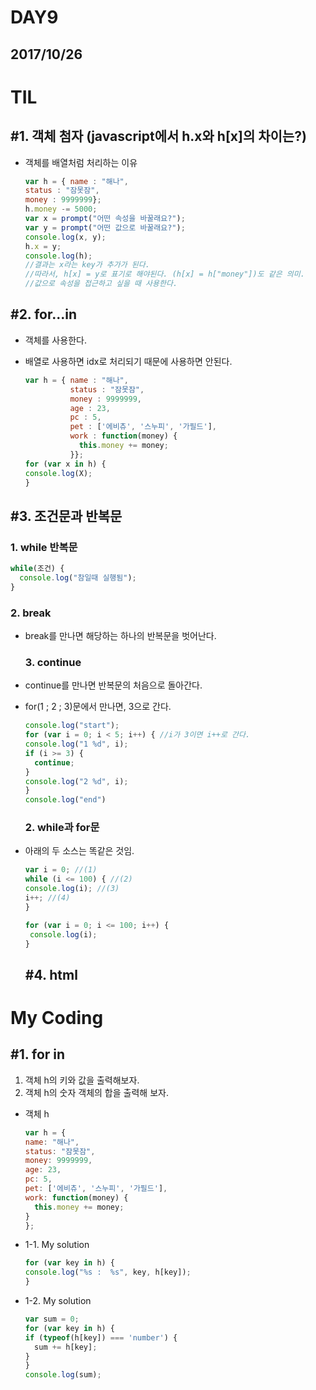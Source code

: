 # DAY9

## 2017/10/26

# TIL

## #1\. 객체 첨자 (javascript에서 h.x와 h[x]의 차이는?)

- 객체를 배열처럼 처리하는 이유

  ```javascript
  var h = { name : "해나",
  status : "잠못잠",
  money : 9999999};
  h.money -= 5000;
  var x = prompt("어떤 속성을 바꿀래요?");
  var y = prompt("어떤 값으로 바꿀래요?");
  console.log(x, y);
  h.x = y;
  console.log(h);
  //결과는 x라는 key가 추가가 된다.
  //따라서, h[x] = y로 표기로 해야된다. (h[x] = h["money"])도 같은 의미.
  //값으로 속성을 접근하고 싶을 때 사용한다.
  ```

## #2\. for...in

- 객체를 사용한다.
- 배열로 사용하면 idx로 처리되기 때문에 사용하면 안된다.

  ```javascript
  var h = { name : "해나",
            status : "잠못잠",
            money : 9999999,
            age : 23,
            pc : 5,
            pet : ['에비츄', '스누피', '가필드'],
            work : function(money) {
              this.money += money;
            }};
  for (var x in h) {
  console.log(X);
  }
  ```

## #3\. 조건문과 반복문

### 1\. while 반복문

```javascript
while(조건) {
  console.log("참일때 실행됨");
}
```

### 2\. break

- break를 만나면 해당하는 하나의 반복문을 벗어난다.

  ### 3\. continue

- continue를 만나면 반복문의 처음으로 돌아간다.

- for(1 ; 2 ; 3)문에서 만나면, 3으로 간다.

  ```javascript
  console.log("start");
  for (var i = 0; i < 5; i++) { //i가 3이면 i++로 간다.
  console.log("1 %d", i);
  if (i >= 3) {
    continue;
  }
  console.log("2 %d", i);
  }
  console.log("end")
  ```

  ### 2\. while과 for문

- 아래의 두 소스는 똑같은 것임.
  ```javascript
  var i = 0; //(1)
  while (i <= 100) { //(2)
  console.log(i); //(3)
  i++; //(4)
  }
  ```
  ```javascript
  for (var i = 0; i <= 100; i++) {
   console.log(i);
  }
  ```

  ## #4\. html

# My Coding

## #1\. for in

1. 객체 h의 키와 값을 출력해보자.
2. 객체 h의 숫자 객체의 합을 출력해 보자.

- 객체 h

  ```javascript
  var h = {
  name: "해나",
  status: "잠못잠",
  money: 9999999,
  age: 23,
  pc: 5,
  pet: ['에비츄', '스누피', '가필드'],
  work: function(money) {
    this.money += money;
  }
  };
  ```

- 1-1\. My solution

  ```javascript
  for (var key in h) {
  console.log("%s :  %s", key, h[key]);
  }
  ```

- 1-2\. My solution

  ```javascript
  var sum = 0;
  for (var key in h) {
  if (typeof(h[key]) === 'number') {
    sum += h[key];
  }
  }
  console.log(sum);
  ```
